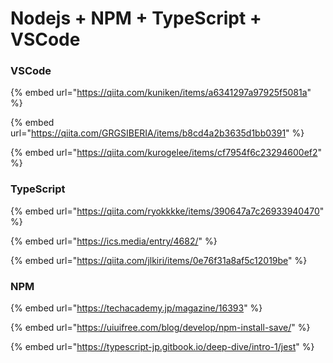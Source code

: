 # Nodejs + NPM + TypeScript + VSCode

### VSCode

{% embed url="https://qiita.com/kuniken/items/a6341297a97925f5081a" %}

{% embed url="https://qiita.com/GRGSIBERIA/items/b8cd4a2b3635d1bb0391" %}

{% embed url="https://qiita.com/kurogelee/items/cf7954f6c23294600ef2" %}



### TypeScript

{% embed url="https://qiita.com/ryokkkke/items/390647a7c26933940470" %}

{% embed url="https://ics.media/entry/4682/" %}

{% embed url="https://qiita.com/jlkiri/items/0e76f31a8af5c12019be" %}





### NPM

{% embed url="https://techacademy.jp/magazine/16393" %}

{% embed url="https://uiuifree.com/blog/develop/npm-install-save/" %}

{% embed url="https://typescript-jp.gitbook.io/deep-dive/intro-1/jest" %}




